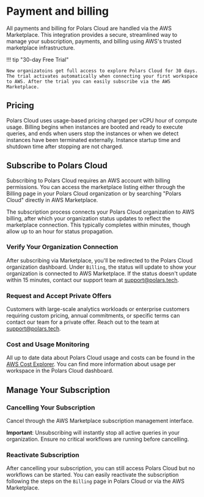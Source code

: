 # Payment and billing

All payments and billing for Polars Cloud are handled via the AWS Marketplace. This integration
provides a secure, streamlined way to manage your subscription, payments, and billing using AWS's
trusted marketplace infrastructure.

!!! tip "30-day Free Trial"

    New organizatoins get full access to explore Polars Cloud for 30 days. The trial activates automatically when connecting your first workspace to AWS. After the trial you can easily subscribe via the AWS Marketplace.

## Pricing

Polars Cloud uses usage-based pricing charged per vCPU hour of compute usage. Billing begins when
instances are booted and ready to execute queries, and ends when users stop the instances or when we
detect instances have been terminated externally. Instance startup time and shutdown time after
stopping are not charged.

## Subscribe to Polars Cloud

Subscribing to Polars Cloud requires an AWS account with billing permissions. You can access the
marketplace listing either through the Billing page in your Polars Cloud organization or by
searching "Polars Cloud" directly in AWS Marketplace.

The subscription process connects your Polars Cloud organization to AWS billing, after which your
organization status updates to reflect the marketplace connection. This typically completes within
minutes, though allow up to an hour for status propagation.

### Verify Your Organization Connection

After subscribing via Marketplace, you'll be redirected to the Polars Cloud organization dashboard.
Under `Billing`, the status will update to show your organization is connected to AWS Marketplace.
If the status doesn't update within 15 minutes, contact our support team at support@polars.tech.

### Request and Accept Private Offers

Customers with large-scale analytics workloads or enterprise customers requiring custom pricing,
annual commitments, or specific terms can contact our team for a private offer. Reach out to the
team at support@polars.tech.

### Cost and Usage Monitoring

All up to date data about Polars Cloud usage and costs can be found in the
[AWS Cost Explorer](https://aws.amazon.com/aws-cost-management/aws-cost-explorer/). You can find
more information about usage per workspace in the Polars Cloud dashboard.

## Manage Your Subscription

### Cancelling Your Subscription

Cancel through the AWS Marketplace subscription management interface.

**Important**: Unsubscribing will instantly stop all active queries in your organization. Ensure no
critical workflows are running before cancelling.

### Reactivate Subscription

After cancelling your subscription, you can still access Polars Cloud but no workflows can be
started. You can easily reactivate the subscription following the steps on the `Billing` page in
Polars Cloud or via the AWS Marketplace.
